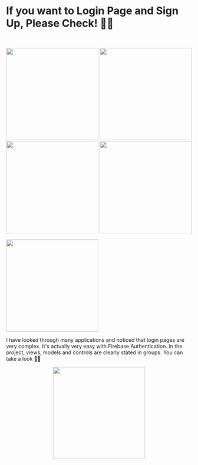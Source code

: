 # If you want to Login Page and Sign Up, Please Check! 👋🏻

<br> 

<p align="center">
    <img src="https://user-images.githubusercontent.com/88663603/160102612-bd29facd-f9ab-4019-81d0-88b202c21dd3.png" width="250"> 
    <img src="https://user-images.githubusercontent.com/88663603/160102610-42d10ca8-fc4b-4aad-961c-4f6134de3131.png" width="250"> 
    <img src="https://user-images.githubusercontent.com/88663603/160102603-8fb5c2ae-736f-42a8-a2b3-df39ca1b20f6.png" width="250"> 
    <img src="https://user-images.githubusercontent.com/88663603/160102539-2636af52-0cf2-44d7-a8d6-48ea0d6df51d.png" width="250"> 
</p>
    <img src="https://user-images.githubusercontent.com/88663603/160102798-3dc27e87-3595-4970-a3cd-fa3a47d2b19f.png" width="250"> 
</p>   


I have looked through many applications and noticed that login pages are very complex. It's actually very easy with Firebase Authentication. In the project, views, models and controls are clearly stated in groups. You can take a look 👋🏻

<p align="center">
    <img src="https://user-images.githubusercontent.com/88663603/160104125-669f8fc0-1470-4c25-8924-7d036f5d1795.png" width="250"> 

<br>
